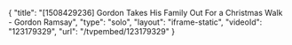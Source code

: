{
    "title": "[1508429236] Gordon Takes His Family Out For a Christmas Walk - Gordon Ramsay",
    "type": "solo",
    "layout": "iframe-static",
    "videoId": "123179329",
    "url": "\/tvpembed\/123179329"
}